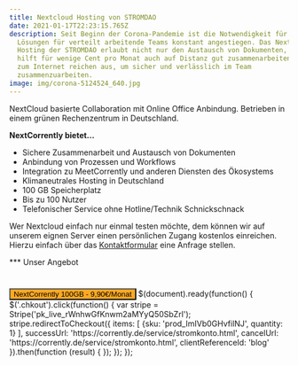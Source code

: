 ```yaml
---
title: Nextcloud Hosting von STROMDAO
date: 2021-01-17T22:23:15.765Z
description: Seit Beginn der Corona-Pandemie ist die Notwendigkeit für flexible
  Lösungen für verteilt arbeitende Teams konstant angestiegen. Das Nextcloud
  Hosting der STROMDAO erlaubt nicht nur den Austausch von Dokumenten, sondern
  hilft für wenige Cent pro Monat auch auf Distanz gut zusammenarbeiten. Zugang
  zum Internet reichen aus, um sicher und verlässlich im Team
  zusammenzuarbeiten.
image: img/corona-5124524_640.jpg
---
```

NextCloud basierte Collaboration mit Online Office Anbindung. Betrieben in einem grünen Rechenzentrum in Deutschland.

**NextCorrently bietet...** 

* Sichere Zusammenarbeit und Austausch von Dokumenten
* Anbindung von Prozessen und Workflows
* Integration zu MeetCorrently und anderen Diensten des Ökosystems
* Klimaneutrales Hosting in Deutschland
* 100 GB Speicherplatz
* Bis zu 100 Nutzer
* Telefonischer Service ohne Hotline/Technik Schnickschnack

Wer Nextcloud einfach nur einmal testen möchte, dem können wir auf unserem eignen Server einen persönlichen Zugang kostenlos einreichen. Hierzu einfach über das [Kontaktformular](https://www.stromdao.de/kontakt) eine Anfrage stellen.

*** Unser Angebot

<HTML>
<button class="btn btn-primary chkout" type="button" style="background: #fda824;margin-top: 25px;"><i class="fa fa-shopping-cart"></i> NextCorrently 100GB - 9,90€/Monat </button>
<script src="https://js.stripe.com/v3/"></script>
$(document).ready(function() {
   $('.chkout').click(function() {    
     var stripe = Stripe('pk_live_rWnhwGfKnwm2aMYyQ50SbZrl');    
     stripe.redirectToCheckout({
      items: [        
        {sku: 'prod_ImIVb0GHvfilNJ', quantity: 1}
      ],
      successUrl: 'https://corrently.de/service/stromkonto.html',
      cancelUrl: 'https://corrently.de/service/stromkonto.html',
      clientReferenceId: 'blog'
    }).then(function (result) {
    });         
});
});
</HTML>
